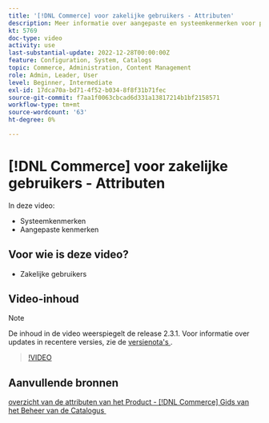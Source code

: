 ```yaml
---
title: '[!DNL Commerce] voor zakelijke gebruikers - Attributen'
description: Meer informatie over aangepaste en systeemkenmerken voor producten.
kt: 5769
doc-type: video
activity: use
last-substantial-update: 2022-12-28T00:00:00Z
feature: Configuration, System, Catalogs
topic: Commerce, Administration, Content Management
role: Admin, Leader, User
level: Beginner, Intermediate
exl-id: 17dca70a-bd71-4f52-b034-8f8f31b71fec
source-git-commit: f7aa1f0063cbcad6d331a13817214b1bf2158571
workflow-type: tm+mt
source-wordcount: '63'
ht-degree: 0%

---
```


# [!DNL Commerce] voor zakelijke gebruikers - Attributen

In deze video:

- Systeemkenmerken
- Aangepaste kenmerken

## Voor wie is deze video?

- Zakelijke gebruikers

## Video-inhoud

>[!NOTE]
>
>De inhoud in de video weerspiegelt de release 2.3.1. Voor informatie over updates in recentere versies, zie de [&#x200B; versienota&#39;s &#x200B;](https://experienceleague.adobe.com/docs/commerce-operations/release/notes/overview.html?lang=nl-NL).

>[!VIDEO](https://video.tv.adobe.com/v/35954?quality=12&learn=on)

## Aanvullende bronnen

[&#x200B; overzicht van de attributen van het Product -  [!DNL Commerce]  Gids van het Beheer van de Catalogus &#x200B;](https://experienceleague.adobe.com/docs/commerce-admin/catalog/product-attributes/product-attributes.html?lang=nl-NL)
